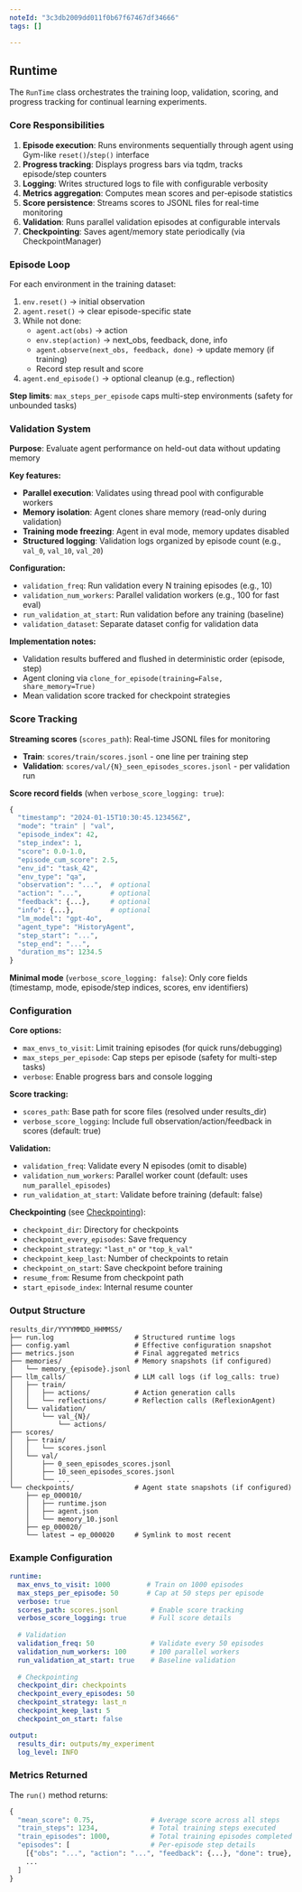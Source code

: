 ```yaml
---
noteId: "3c3db2009dd011f0b67f67467df34666"
tags: []

---
```


## Runtime

The `RunTime` class orchestrates the training loop, validation, scoring, and progress tracking for continual learning experiments.

### Core Responsibilities

1. **Episode execution**: Runs environments sequentially through agent using Gym-like `reset()`/`step()` interface
2. **Progress tracking**: Displays progress bars via tqdm, tracks episode/step counters
3. **Logging**: Writes structured logs to file with configurable verbosity
4. **Metrics aggregation**: Computes mean scores and per-episode statistics
5. **Score persistence**: Streams scores to JSONL files for real-time monitoring
6. **Validation**: Runs parallel validation episodes at configurable intervals
7. **Checkpointing**: Saves agent/memory state periodically (via CheckpointManager)

### Episode Loop

For each environment in the training dataset:
1. `env.reset()` → initial observation
2. `agent.reset()` → clear episode-specific state
3. While not done:
   - `agent.act(obs)` → action
   - `env.step(action)` → next_obs, feedback, done, info
   - `agent.observe(next_obs, feedback, done)` → update memory (if training)
   - Record step result and score
4. `agent.end_episode()` → optional cleanup (e.g., reflection)

**Step limits**: `max_steps_per_episode` caps multi-step environments (safety for unbounded tasks)

### Validation System

**Purpose**: Evaluate agent performance on held-out data without updating memory

**Key features:**
- **Parallel execution**: Validates using thread pool with configurable workers
- **Memory isolation**: Agent clones share memory (read-only during validation)
- **Training mode freezing**: Agent in eval mode, memory updates disabled
- **Structured logging**: Validation logs organized by episode count (e.g., `val_0`, `val_10`, `val_20`)

**Configuration:**
- `validation_freq`: Run validation every N training episodes (e.g., 10)
- `validation_num_workers`: Parallel validation workers (e.g., 100 for fast eval)
- `run_validation_at_start`: Run validation before any training (baseline)
- `validation_dataset`: Separate dataset config for validation data

**Implementation notes:**
- Validation results buffered and flushed in deterministic order (episode, step)
- Agent cloning via `clone_for_episode(training=False, share_memory=True)`
- Mean validation score tracked for checkpoint strategies

### Score Tracking

**Streaming scores** (`scores_path`): Real-time JSONL files for monitoring
- **Train**: `scores/train/scores.jsonl` - one line per training step
- **Validation**: `scores/val/{N}_seen_episodes_scores.jsonl` - per validation run

**Score record fields** (when `verbose_score_logging: true`):
```python
{
  "timestamp": "2024-01-15T10:30:45.123456Z",
  "mode": "train" | "val",
  "episode_index": 42,
  "step_index": 1,
  "score": 0.0-1.0,
  "episode_cum_score": 2.5,
  "env_id": "task_42",
  "env_type": "qa",
  "observation": "...",  # optional
  "action": "...",       # optional
  "feedback": {...},     # optional
  "info": {...},         # optional
  "lm_model": "gpt-4o",
  "agent_type": "HistoryAgent",
  "step_start": "...",
  "step_end": "...",
  "duration_ms": 1234.5
}
```

**Minimal mode** (`verbose_score_logging: false`): Only core fields (timestamp, mode, episode/step indices, scores, env identifiers)

### Configuration

**Core options:**
- `max_envs_to_visit`: Limit training episodes (for quick runs/debugging)
- `max_steps_per_episode`: Cap steps per episode (safety for multi-step tasks)
- `verbose`: Enable progress bars and console logging

**Score tracking:**
- `scores_path`: Base path for score files (resolved under results_dir)
- `verbose_score_logging`: Include full observation/action/feedback in scores (default: true)

**Validation:**
- `validation_freq`: Validate every N episodes (omit to disable)
- `validation_num_workers`: Parallel worker count (default: uses `num_parallel_episodes`)
- `run_validation_at_start`: Validate before training (default: false)

**Checkpointing** (see [Checkpointing](checkpointing.md)):
- `checkpoint_dir`: Directory for checkpoints
- `checkpoint_every_episodes`: Save frequency
- `checkpoint_strategy`: `"last_n"` or `"top_k_val"`
- `checkpoint_keep_last`: Number of checkpoints to retain
- `checkpoint_on_start`: Save checkpoint before training
- `resume_from`: Resume from checkpoint path
- `start_episode_index`: Internal resume counter

### Output Structure

```
results_dir/YYYYMMDD_HHMMSS/
├── run.log                    # Structured runtime logs
├── config.yaml                # Effective configuration snapshot
├── metrics.json               # Final aggregated metrics
├── memories/                  # Memory snapshots (if configured)
│   └── memory_{episode}.jsonl
├── llm_calls/                 # LLM call logs (if log_calls: true)
│   ├── train/
│   │   ├── actions/           # Action generation calls
│   │   └── reflections/       # Reflection calls (ReflexionAgent)
│   └── validation/
│       └── val_{N}/
│           └── actions/
├── scores/
│   ├── train/
│   │   └── scores.jsonl
│   └── val/
│       ├── 0_seen_episodes_scores.jsonl
│       ├── 10_seen_episodes_scores.jsonl
│       └── ...
└── checkpoints/               # Agent state snapshots (if configured)
    ├── ep_000010/
    │   ├── runtime.json
    │   ├── agent.json
    │   └── memory_10.jsonl
    ├── ep_000020/
    └── latest → ep_000020     # Symlink to most recent
```

### Example Configuration

```yaml
runtime:
  max_envs_to_visit: 1000         # Train on 1000 episodes
  max_steps_per_episode: 50       # Cap at 50 steps per episode
  verbose: true
  scores_path: scores.jsonl        # Enable score tracking
  verbose_score_logging: true      # Full score details
  
  # Validation
  validation_freq: 50              # Validate every 50 episodes
  validation_num_workers: 100      # 100 parallel workers
  run_validation_at_start: true    # Baseline validation
  
  # Checkpointing
  checkpoint_dir: checkpoints
  checkpoint_every_episodes: 50
  checkpoint_strategy: last_n
  checkpoint_keep_last: 5
  checkpoint_on_start: false

output:
  results_dir: outputs/my_experiment
  log_level: INFO
```

### Metrics Returned

The `run()` method returns:
```python
{
  "mean_score": 0.75,              # Average score across all steps
  "train_steps": 1234,             # Total training steps executed
  "train_episodes": 1000,          # Total training episodes completed
  "episodes": [                    # Per-episode step details
    [{"obs": "...", "action": "...", "feedback": {...}, "done": true}, ...],
    ...
  ]
}
```


